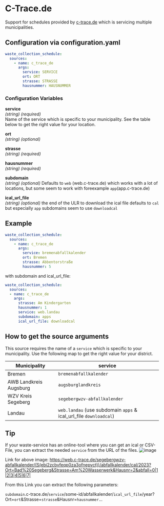 # C-Trace.de

Support for schedules provided by [c-trace.de](https://www.c-trace.de) which is servicing multiple municipalities.

## Configuration via configuration.yaml

```yaml
waste_collection_schedule:
  sources:
    - name: c_trace_de
      args:
        service: SERVICE
        ort: ORT
        strasse: STRASSE
        hausnummer: HAUSNUMMER
```

### Configuration Variables

**service**  
*(string) (required)*  
Name of the service which is specific to your municipality. See the table below to get the right value for your location.

**ort**  
*(string) (optional)*

**strasse**  
*(string) (required)*

**hausnummer**  
*(string) (required)*

**subdomain**  
*(string) (optional)*
Defaults to `web` (web.c-trace.de) which works with a lot of locations, but some seem to work with foreexample `app`(app.c-trace.de)

**ical_url_file**  
*(string) (optional)*
the end of the ULR to download the ical file defaults to `cal` but especially `app` subdomains seem to use `downloadcal`

## Example

```yaml
waste_collection_schedule:
  sources:
    - name: c_trace_de
      args:
        service: bremenabfallkalender
        ort: Bremen
        strasse: Abbentorstraße
        hausnummer: 5
```

with subdomain and ical_url_file:

```yaml
waste_collection_schedule:
  sources:
  - name: c_trace_de
    args:
      strasse: Am Kindergarten
      hausnummer: 1
      service: web.landau
      subdomain: apps
      ical_url_file: downloadcal
```

## How to get the source arguments

This source requires the name of a `service` which is specific to your municipality. Use the following map to get the right value for your district.

|Municipality|service|
|-|-|
|Bremen|`bremenabfallkalender`|
|AWB Landkreis Augsburg|`augsburglandkreis`|
|WZV Kreis Segeberg|`segebergwzv-abfallkalender`|
|Landau|`web.landau` (use subdomain `apps` & ical_url_file `downloadcal`)|

## Tip

If your waste-service has an online-tool where you can get an ical or CSV-File, you can extract the needed `service` from the URL of the files.
![image](https://user-images.githubusercontent.com/2480235/210091450-663907b0-6a9c-45b4-b0ae-00110896bb08.png)


Link for above image: https://web.c-trace.de/segebergwzv-abfallkalender/(S(ebi2zcbvfeqp0za3ofnepvct))/abfallkalender/cal/2023?Ort=Bad%20Segeberg&Strasse=Am%20Wasserwerk&Hausnr=2&abfall=0|1|2|3|4|5|6|7|

From this Link you can extract the following parameters:

`subdomain`.c-trace.de/`service`/some-id/abfallkalender/`ical_url_file`/year?Ort=`ort`&Strasse=`strasse`&Hausnr=`hausnummer`...
